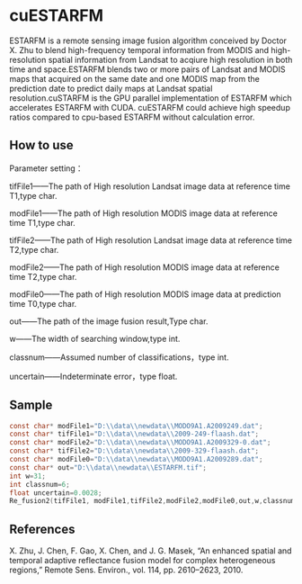cuESTARFM
========
ESTARFM is a remote sensing image fusion algorithm conceived by Doctor X. Zhu to blend high-frequency temporal information from MODIS and high-resolution spatial information from Landsat to acqiure high resolution in both time and space.ESTARFM blends two or more pairs of Landsat and MODIS maps that acquired on the same date and one MODIS map from the prediction date to predict daily maps at Landsat spatial resolution.cuSTARFM is the GPU parallel implementation of ESTARFM which accelerates ESTARFM with CUDA. cuESTARFM could achieve high speedup ratios compared to cpu-based ESTARFM without calculation error.

How to use
----------
Parameter setting：

tifFile1——The path of High resolution Landsat image data at reference time T1,type char.

modFile1——The path of High resolution MODIS image data at reference time T1,type char.

tifFile2——The path of High resolution Landsat image data at reference time T2,type char.

modFile2——The path of High resolution MODIS image data at reference time T2,type char.

modFile0——The path of High resolution MODIS image data at prediction time T0,type char.

out——The path of the image fusion result,Type char.

w——The width of searching window,type int.

classnum——Assumed number of classifications，type int.

uncertain——Indeterminate error，type float.

Sample
----------
```c
const char* modFile1="D:\\data\\newdata\\MODO9A1.A2009249.dat";
const char* tifFile1="D:\\data\\newdata\\2009-249-flaash.dat";
const char* modFile2="D:\\data\\newdata\\MODO9A1.A2009329-0.dat";
const char* tifFile2="D:\\data\\newdata\\2009-329-flaash.dat";
const char* modFile0="D:\\data\\newdata\\MODO9A1.A2009289.dat";
const char* out="D:\\data\\newdata\\ESTARFM.tif";
int w=31;
int classnum=6;
float uncertain=0.0028;
Re_fusion2(tifFile1, modFile1,tifFile2,modFile2,modFile0,out,w,classnum,uncertain);
```
## References

X. Zhu, J. Chen, F. Gao, X. Chen, and J. G. Masek, “An enhanced spatial and temporal adaptive reflectance fusion model for complex heterogeneous regions,” Remote Sens. Environ., vol. 114, pp. 2610–2623, 2010.
